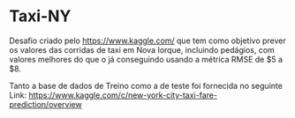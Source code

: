 # Taxi-NY

Desafio criado pelo https://www.kaggle.com/ que tem como objetivo prever os valores das corridas de taxi em Nova Iorque, incluindo pedágios, com valores melhores do que o já conseguindo usando a métrica RMSE de $5 a $8. 

Tanto a base de dados de Treino como a de teste foi fornecida no seguinte Link: https://www.kaggle.com/c/new-york-city-taxi-fare-prediction/overview
